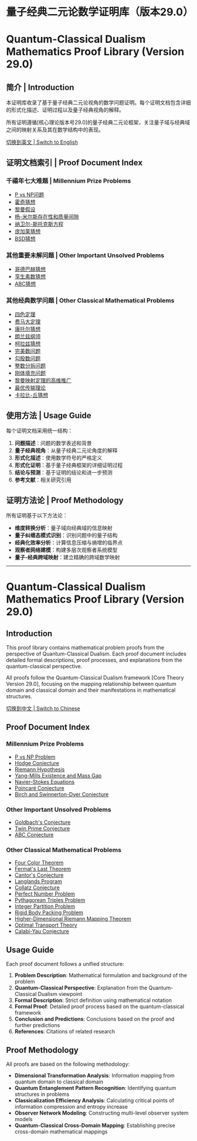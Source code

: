 # 量子经典二元论数学证明库（版本29.0）
# Quantum-Classical Dualism Mathematics Proof Library (Version 29.0)

## 简介 | Introduction

本证明库收录了基于量子经典二元论视角的数学问题证明。每个证明文档包含详细的形式化描述、证明过程以及量子经典视角的解释。

所有证明遵循[核心理论版本号29.0]的量子经典二元论框架，关注量子域与经典域之间的映射关系及其在数学结构中的表现。

[切换到英文 | Switch to English](#quantum-classical-dualism-mathematics-proof-library-version-290)

## 证明文档索引 | Proof Document Index

### 千禧年七大难题 | Millennium Prize Problems
- [P vs NP问题](p_vs_np_problem.md)
- [霍奇猜想](hodge_conjecture.md)
- [黎曼假设](riemann_hypothesis.md)
- [杨-米尔斯存在性和质量间隙](yang_mills_existence.md)
- [纳卫尔-斯托克斯方程](navier_stokes_equations.md)
- [庞加莱猜想](poincare_conjecture.md)
- [BSD猜想](birch_swinnerton_dyer_conjecture.md)

### 其他重要未解问题 | Other Important Unsolved Problems
- [哥德巴赫猜想](goldbach_conjecture.md)
- [孪生素数猜想](twin_prime_conjecture.md)
- [ABC猜想](abc_conjecture.md)

### 其他经典数学问题 | Other Classical Mathematical Problems
- [四色定理](four_color_theorem.md)
- [费马大定理](fermats_last_theorem.md)
- [康托尔猜想](cantors_conjecture.md)
- [朗兰兹纲领](langlands_program.md)
- [柯拉兹猜想](collatz_conjecture.md)
- [完美数问题](perfect_number_problem.md)
- [勾股数问题](pythagorean_triples_problem.md)
- [整数分拆问题](integer_partition_problem.md)
- [刚体填充问题](rigid_body_packing_problem.md)
- [黎曼映射定理的高维推广](riemann_mapping_high_dimensions.md)
- [最优传输理论](optimal_transport_theory.md)
- [卡拉比-丘猜想](calabi_yau_conjecture.md)

## 使用方法 | Usage Guide

每个证明文档采用统一结构：
1. **问题描述**：问题的数学表述和背景
2. **量子经典视角**：从量子经典二元论角度的解释
3. **形式化描述**：使用数学符号的严格定义
4. **形式化证明**：基于量子经典框架的详细证明过程
5. **结论与预测**：基于证明的结论和进一步预测
6. **参考文献**：相关研究引用

## 证明方法论 | Proof Methodology

所有证明基于以下方法论：
- **维度转换分析**：量子域向经典域的信息映射
- **量子纠缠态模式识别**：识别问题中的量子结构
- **经典化效率分析**：计算信息压缩与熵增的临界点
- **观察者网络建模**：构建多层次观察者系统模型
- **量子-经典跨域映射**：建立精确的跨域数学映射

---

# Quantum-Classical Dualism Mathematics Proof Library (Version 29.0)

## Introduction

This proof library contains mathematical problem proofs from the perspective of Quantum-Classical Dualism. Each proof document includes detailed formal descriptions, proof processes, and explanations from the quantum-classical perspective.

All proofs follow the Quantum-Classical Dualism framework [Core Theory Version 29.0], focusing on the mapping relationship between quantum domain and classical domain and their manifestations in mathematical structures.

[切换到中文 | Switch to Chinese](#量子经典二元论数学证明库版本290)

## Proof Document Index

### Millennium Prize Problems
- [P vs NP Problem](p_vs_np_problem.md)
- [Hodge Conjecture](hodge_conjecture.md)
- [Riemann Hypothesis](riemann_hypothesis.md)
- [Yang-Mills Existence and Mass Gap](yang_mills_existence.md)
- [Navier-Stokes Equations](navier_stokes_equations.md)
- [Poincaré Conjecture](poincare_conjecture.md)
- [Birch and Swinnerton-Dyer Conjecture](birch_swinnerton_dyer_conjecture.md)

### Other Important Unsolved Problems
- [Goldbach's Conjecture](goldbach_conjecture.md)
- [Twin Prime Conjecture](twin_prime_conjecture.md)
- [ABC Conjecture](abc_conjecture.md)

### Other Classical Mathematical Problems
- [Four Color Theorem](four_color_theorem.md)
- [Fermat's Last Theorem](fermats_last_theorem.md)
- [Cantor's Conjecture](cantors_conjecture.md)
- [Langlands Program](langlands_program.md)
- [Collatz Conjecture](collatz_conjecture.md)
- [Perfect Number Problem](perfect_number_problem.md)
- [Pythagorean Triples Problem](pythagorean_triples_problem.md)
- [Integer Partition Problem](integer_partition_problem.md)
- [Rigid Body Packing Problem](rigid_body_packing_problem.md)
- [Higher-Dimensional Riemann Mapping Theorem](riemann_mapping_high_dimensions.md)
- [Optimal Transport Theory](optimal_transport_theory.md)
- [Calabi-Yau Conjecture](calabi_yau_conjecture.md)

## Usage Guide

Each proof document follows a unified structure:
1. **Problem Description**: Mathematical formulation and background of the problem
2. **Quantum-Classical Perspective**: Explanation from the Quantum-Classical Dualism viewpoint
3. **Formal Description**: Strict definition using mathematical notation
4. **Formal Proof**: Detailed proof process based on the quantum-classical framework
5. **Conclusion and Predictions**: Conclusions based on the proof and further predictions
6. **References**: Citations of related research

## Proof Methodology

All proofs are based on the following methodology:
- **Dimensional Transformation Analysis**: Information mapping from quantum domain to classical domain
- **Quantum Entanglement Pattern Recognition**: Identifying quantum structures in problems
- **Classicalization Efficiency Analysis**: Calculating critical points of information compression and entropy increase
- **Observer Network Modeling**: Constructing multi-level observer system models
- **Quantum-Classical Cross-Domain Mapping**: Establishing precise cross-domain mathematical mappings 